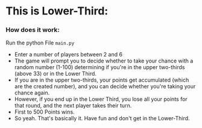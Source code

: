 # This is Lower-Third:

  ### How does it work:
  Run the python File `main.py`
  
  - Enter a number of players between 2 and 6
  - The game will prompt you to decide whether to take your chance with a random number (1-100) determining if you're in the upper two-thirds (above 33) or in the Lower Third.
  - If you are in the upper two-thirds, your points get accumulated (which are the created number), and you can decide whether you're taking your chance again.
  - However, if you end up in the Lower Third, you lose all your points for that round, and the next player takes their turn.
  - First to 500 Points wins.
  - So yeah. That's basically it. Have fun and don't get in the Lower-Third.
